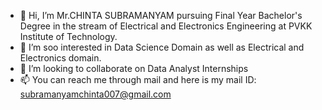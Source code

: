 - 👋 Hi, I’m Mr.CHINTA SUBRAMANYAM pursuing Final Year Bachelor's Degree in the stream of Electrical and Electronics Engineering at PVKK Institute of Technology.
- 👀 I’m soo interested in Data Science Domain as well as Electrical and Electronics domain.
- 💞️ I’m looking to collaborate on Data Analyst Internships 
- 📫 You can reach me through mail and here is my mail ID: subramanyamchinta007@gmail.com

<!---
CHINTASUBRAMANYAM007/CHINTASUBRAMANYAM007 is a ✨ special ✨ repository because its `README.md` (this file) appears on your GitHub profile.
You can click the Preview link to take a look at your changes.

--->
